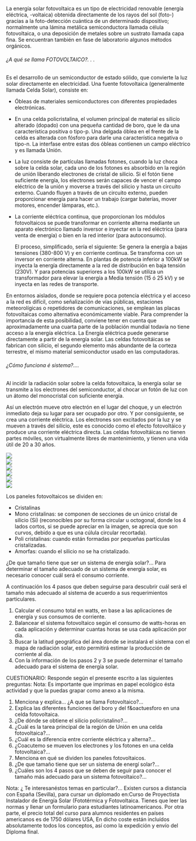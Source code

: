 La energía solar fotovoltaica es un tipo de electricidad renovable (energía eléctrica, -voltaica) obtenida directamente de los rayos del sol (foto-) gracias a la foto-detección cuántica de un determinado dispositivo; normalmente una lámina metálica semiconductora llamada célula fotovoltaica, o una deposición de metales sobre un sustrato llamada capa fina. Se encuentran también en fase de laboratorio algunos métodos orgánicos.

###### ¿A qué se llama FOTOVOLTAICO?. . .

Es el desarrollo de un semiconductor de estado sólido, que convierte la luz solar directamente en electricidad.
Una fuente fotovoltaica (generalmente llamada Celda Solar), consiste en:

- Óbleas de materiales semiconductores con diferentes propiedades electrónicas.
- En una celda policristalina, el volumen principal de material es silicío alterado (dopado) con una pequeña cantidad de boro, que le da una característica positiva o tipo-p. Una delgada óblea en el frente de la celda es alterada con fósforo para darle una característica negativa o tipo-n. La interfase entre estas dos óbleas contienen un campo eléctrico y es llamada Unión.
- La luz consiste de partículas llamadas fotones, cuando la luz choca sobre la celda solar, cada uno de los fotones es absorbido en la región de unión liberando electrones de cristal de silicio. Si el fotón tiene suficiente energía, los electrones serán capaces de vencer el campo eléctrico de la unión y moverse a través del silicio y hasta un circuito externo. Cuando fluyen a través de un circuito externo, pueden proporcionar energía para hacer un trabajo (cargar baterías, mover motores, encender lámparas, etc.).
- La corriente eléctrica continua, que proporcionan los módulos fotovoltaicos se puede transformar en corriente alterna mediante un aparato electrónico llamado inversor e inyectar en la red eléctrica (para venta de energía) o bien en la red interior (para autoconsumo).

    El proceso, simplificado, sería el siguiente:
    Se genera la energía a bajas tensiones (380-800 V) y en corriente continua. Se transforma con un inversor en corriente alterna. En plantas de potencia inferior a 100kW se inyecta la energía directamente a la red de distribución en baja tensión (230V). Y para potencias superiores a los 100kW se utiliza un transformador para elevar la energía a Media tensión (15 ó 25 kV) y se inyecta en las redes de transporte.

En entornos aislados, donde se requiere poca potencia eléctrica y el acceso a la red es difícil, como señalización de vías públicas, estaciones meteorolígicas o repetidores de comunicaciones, se emplean las placas fotovoltaicas como alternativa económicamente viable. Para comprender la importancia de esta posibilidad, conviene tener en cuenta que aproximadamente una cuarta parte de la población mundial todavía no tiene acceso a la energía eléctrica.
La Energía eléctrica puede generarse directamente a partir de la energía solar. Las celdas fotovoltáicas se fabrican con silicio, el segundo elemento más abundante de la corteza terrestre, el mismo material semiconductor usado en las computadoras.


###### ¿Cómo funciona é sistema?....

Al incidir la radiación solar sobre la celda fotovoltaica, la energía solar se transmite a los electrones del semiconductor, al chocar un fotón de luz con un átomo del monocristal con suficiente energía.

Así un electrón mueve otro electrón en el lugar del choque, y un electrón inmediato deja su lugar para ser ocupado por otro. Y por consiguiente, se crea una corriente eléctrica.
Los electrones son excitados por la luz y se mueven a través del silicio, este es conocido como el efecto fotovoltáico y produce una corriente eléctrica directa.
Las celdas fotovoltáicas no tienen partes móviles, son virtualmente libres de mantenimiento, y tienen una vida útil de 20 a 30 años.


<div class="mdl-grid">
<div class="mdl-cell mdl-cell--6-col mdl-typography--text-center">
<img src='./content/4/M4.51/fvc.1.bmp'>
</div>
<div class="mdl-cell mdl-cell--6-col mdl-typography--text-center">
<img src='./content/4/M4.51/fv3.jpg'>
</div>
<div class="mdl-cell mdl-cell--6-col mdl-typography--text-center full-height-img">
<img src='./content/4/M4.51/fv1.2.jpg'>
</div>
<div class="mdl-cell mdl-cell--6-col mdl-typography--text-center">
<img src='./content/4/M4.51/fv.4.jpg'>
</div>
<div class="mdl-cell mdl-cell--6-col mdl-typography--text-center">
<img src='./content/4/M4.51/fv.3.jpg'>
</div>
<div class="mdl-cell mdl-cell--6-col mdl-typography--text-center">
<img src='./content/4/M4.51/fvc.8.jpg'>
</div>
</div>

Los paneles fotovoltaicos se dividen en:


- Cristalinas
- Mono cristalinas: se componen de secciones de un único cristal de silicio (Si) (reconocibles por su forma circular u octogonal, donde los 4 lados cortos, si se puede apreciar en la imagen, se aprecia que son curvos, debido a que es una cúlula circular recortada).
- Poli cristalinas: cuando están formadas por pequeñas partículas cristalizadas.
- Amorfas: cuando el silicio no se ha cristalizado.


¿De que tamaño tiene que ser un sistema de energía solar?...
Para determinar el tamaño adecuado de un sistema de energía solar, es necesario conocer cuál será el consumo corriente.

A continuación los 4 pasos que deben seguirse para descubrir cuál será el tamaño más adecuado al sistema de acuerdo a sus requerimientos particulares.
1. Calcular el consumo total en watts, en base a las aplicaciones de energía y sus consumos de corriente.
2. Balancear el sistema fotovoltaico según el consumo de watts-horas en cada aplicación y determinar cuantas horas se usa cada aplicación por día.
3. Buscar la latitud geográfica del área donde se instalará el sistema con el mapa de radiación solar, esto permitirá estimar la producción de corriente al día.
4. Con la información de los pasos 2 y 3 se puede determinar el tamaño adecuado para el sistema de energía solar.

CUESTIONARIO:
Responde según el presente escrito a las siguientes preguntas:
Nota: Es importante que imprimas en papel ecológico ésta actividad y que la puedas grapar como anexo a la misma.

1. Menciona y explica... ¿A que se llama Fotovoltaico?...
2. Explica las diferentes funciones del boro y del f&oactuesforo en una celda fotovoltaica.
3. ¿De dónde se obtiene el silicio policristalino?...
4. ¿Cuál es la tarea principal de la región de Unión en una celda fotovoltaica?...
5. ¿Cuál es la diferencia entre corriente eléctrica y alterna?...
6. ¿Coacutemo se mueven los electrones y los fotones en una celda fotovoltaica?...
7. Menciona en qué se dividen los paneles fotovoltaicos.
8. ¿De que tamaño tiene que ser un sistema de energí solar?...
9. ¿Cuáles son los 4 pasos que se deben de seguir para conocer el tamaño más adecuado para un sistema fotovoltaico?...

Nota: ¿ Te interesanéstos temas en particular?... Existen cursos a distancia con España (Sevilla), para cursar un diplomado en:Curso de Proyectista Instalador de Energía Solar (Fototérmica y Fotovoltaica. Tienes que leer las normas y llenar un formulario para estudiantes latinoamericanos. Por otra parte, el precio total del curso para alumnos residentes en países americanos es de 1750 dólares USA,
En dicho coste están incluídos absolutamente todos los conceptos, así como la expedición y envío del Diploma final.
